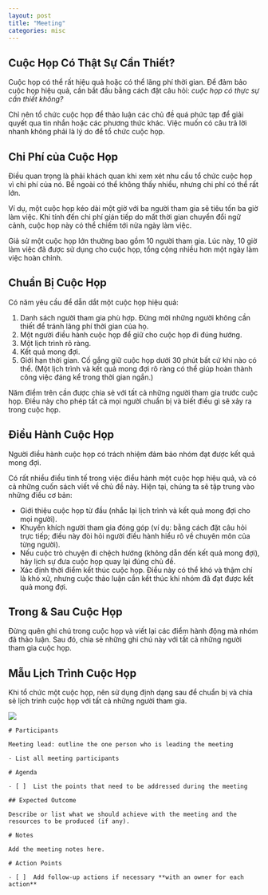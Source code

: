 ```yaml
---
layout: post
title: "Meeting"
categories: misc
---
```


<h2>Cuộc Họp Có Thật Sự Cần Thiết?</h2>
<p>Cuộc họp có thể rất hiệu quả hoặc có thể lãng phí thời gian. Để đảm bảo cuộc họp hiệu quả, cần bắt đầu bằng cách đặt câu hỏi: <em>cuộc họp có thực sự cần thiết không?</em></p>
<p>Chỉ nên tổ chức cuộc họp để thảo luận các chủ đề quá phức tạp để giải quyết qua tin nhắn hoặc các phương thức khác. Việc muốn có câu trả lời nhanh không phải là lý do để tổ chức cuộc họp.</p>

<h2>Chi Phí của Cuộc Họp</h2>
<p>Điều quan trọng là phải khách quan khi xem xét nhu cầu tổ chức cuộc họp vì chi phí của nó. Bề ngoài có thể không thấy nhiều, nhưng chi phí có thể rất lớn.</p>
<p>Ví dụ, một cuộc họp kéo dài một giờ với ba người tham gia sẽ tiêu tốn ba giờ làm việc. Khi tính đến chi phí gián tiếp do mất thời gian chuyển đổi ngữ cảnh, cuộc họp này có thể chiếm tới nửa ngày làm việc.</p>
<p>Giả sử một cuộc họp lớn thường bao gồm 10 người tham gia. Lúc này, 10 giờ làm việc đã được sử dụng cho cuộc họp, tổng cộng nhiều hơn một ngày làm việc hoàn chỉnh.</p>

<h2>Chuẩn Bị Cuộc Họp</h2>
<p>Có năm yêu cầu để dẫn dắt một cuộc họp hiệu quả:</p>

<ol>
    <li>Danh sách người tham gia phù hợp. Đừng mời những người không cần thiết để tránh lãng phí thời gian của họ.</li>
    <li>Một người điều hành cuộc họp để giữ cho cuộc họp đi đúng hướng.</li>
    <li>Một lịch trình rõ ràng.</li>
    <li>Kết quả mong đợi.</li>
    <li>Giới hạn thời gian. Cố gắng giữ cuộc họp dưới 30 phút bất cứ khi nào có thể. (Một lịch trình và kết quả mong đợi rõ ràng có thể giúp hoàn thành công việc đáng kể trong thời gian ngắn.)</li>
</ol>
<p>Năm điểm trên cần được chia sẻ với tất cả những người tham gia trước cuộc họp. Điều này cho phép tất cả mọi người chuẩn bị và biết điều gì sẽ xảy ra trong cuộc họp.</p>

<h2>Điều Hành Cuộc Họp</h2>
<p>Người điều hành cuộc họp có trách nhiệm đảm bảo nhóm đạt được kết quả mong đợi.</p>
<p>Có rất nhiều điều tinh tế trong việc điều hành một cuộc họp hiệu quả, và có cả những cuốn sách viết về chủ đề này. Hiện tại, chúng ta sẽ tập trung vào những điều cơ bản:</p>
<ul>
    <li>Giới thiệu cuộc họp từ đầu (nhắc lại lịch trình và kết quả mong đợi cho mọi người).</li>
    <li>Khuyến khích người tham gia đóng góp (ví dụ: bằng cách đặt câu hỏi trực tiếp; điều này đòi hỏi người điều hành hiểu rõ về chuyên môn của từng người).</li>
    <li>Nếu cuộc trò chuyện đi chệch hướng (không dẫn đến kết quả mong đợi), hãy lịch sự đưa cuộc họp quay lại đúng chủ đề.</li>
    <li>Xác định thời điểm kết thúc cuộc họp. Điều này có thể khó và thậm chí là khó xử, nhưng cuộc thảo luận cần kết thúc khi nhóm đã đạt được kết quả mong đợi.</li>
</ul>

<h2>Trong & Sau Cuộc Họp</h2>
<p>Đừng quên ghi chú trong cuộc họp và viết lại các điểm hành động mà nhóm đã thảo luận. Sau đó, chia sẻ những ghi chú này với tất cả những người tham gia cuộc họp.</p>

<h2>Mẫu Lịch Trình Cuộc Họp</h2>
<p>Khi tổ chức một cuộc họp, nên sử dụng định dạng sau để chuẩn bị và chia sẻ lịch trình cuộc họp với tất cả những người tham gia.</p>


![](https://nimblehq.co/assets/compass/images/docs/team/communication/meetings/notion-meeting-template.png)


```
# Participants

Meeting lead: outline the one person who is leading the meeting

- List all meeting participants

# Agenda

- [ ]  List the points that need to be addressed during the meeting

## Expected Outcome

Describe or list what we should achieve with the meeting and the resources to be produced (if any).

# Notes

Add the meeting notes here.

# Action Points

- [ ]  Add follow-up actions if necessary **with an owner for each action**
```